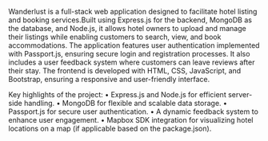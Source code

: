 Wanderlust is a full-stack web application designed to facilitate hotel listing and booking services.Built using Express.js for the backend, MongoDB as the database, and Node.js, it allows hotel owners to upload and manage their listings while enabling customers to search, view, and book accommodations. The application features user authentication implemented with Passport.js, ensuring secure login and registration processes.
It also includes a user feedback system where customers can leave reviews after their stay. The frontend is developed with HTML, CSS, JavaScript, and Bootstrap, ensuring a responsive and user-friendly interface.


Key highlights of the project:
•	Express.js and Node.js for efficient server-side handling.
•	MongoDB for flexible and scalable data storage.
•	Passport.js for secure user authentication.
•	A dynamic feedback system to enhance user engagement.
•	Mapbox SDK integration for visualizing hotel locations on a map (if applicable based on the package.json).
